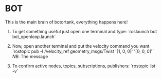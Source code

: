 BOT
===

This is the main brain of botortank, everything happens here!

1. To get something useful just open one terminal and type:
´roslaunch bot bot_openloop.launch´

2. Now, open another terminal and put the velocity command you want
´rostopic pub -l /velocity_ref geometry_msgs/Twist '[1, 0, 0]' '[0, 0, 0]'´
_NB_: The message

3. To confirm active nodes, topics, subscriptions, publishers:
´rostopic list -v´
